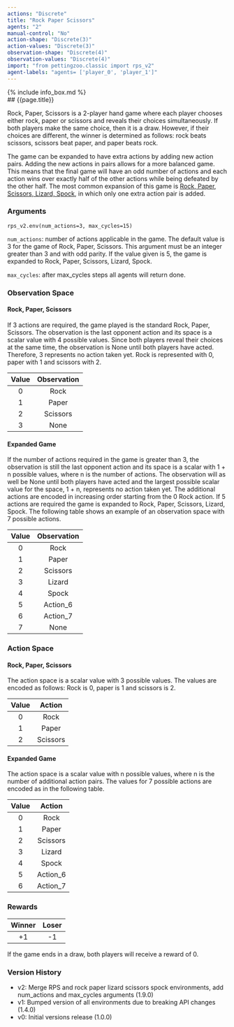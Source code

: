 ```yaml
---
actions: "Discrete"
title: "Rock Paper Scissors"
agents: "2"
manual-control: "No"
action-shape: "Discrete(3)"
action-values: "Discrete(3)"
observation-shape: "Discrete(4)"
observation-values: "Discrete(4)"
import: "from pettingzoo.classic import rps_v2"
agent-labels: "agents= ['player_0', 'player_1']"
---
```


<div class="docu-info" markdown="1">
{% include info_box.md %}
</div>

<div class="docu-content" markdown="1">
<div class="appear_big" markdown="1">
## {{page.title}}
</div>




Rock, Paper, Scissors is a 2-player hand game where each player chooses either rock, paper or scissors and reveals their choices simultaneously. If both players make the same choice, then it is a draw. However, if their choices are different, the winner is determined as follows: rock beats scissors, scissors beat paper, and paper beats rock.

The game can be expanded to have extra actions by adding new action pairs. Adding the new actions in pairs allows for a more balanced game. This means that the final game will have an odd number of actions and each action wins over exactly half of the other actions while being defeated by the other half. The most common expansion of this game is [Rock, Paper, Scissors, Lizard, Spock](http://www.samkass.com/theories/RPSSL.html), in which only one extra action pair is added.

### Arguments

```
rps_v2.env(num_actions=3, max_cycles=15)
```

`num_actions`:  number of actions applicable in the game. The default value is 3 for the game of Rock, Paper, Scissors. This argument must be an integer greater than 3 and with odd parity. If the value given is 5, the game is expanded to Rock, Paper, Scissors, Lizard, Spock.

`max_cycles`:  after max_cycles steps all agents will return done.

### Observation Space

#### Rock, Paper, Scissors

If 3 actions are required, the game played is the standard Rock, Paper, Scissors. The observation is the last opponent action and its space is a scalar value with 4 possible values. Since both players reveal their choices at the same time, the observation is None until both players have acted. Therefore, 3 represents no action taken yet. Rock is represented with 0, paper with 1 and scissors with 2.

| Value  |  Observation |
| :----: | :---------:  |
| 0      | Rock         |
| 1      | Paper        |
| 2      | Scissors     |
| 3      | None         |

#### Expanded Game

If the number of actions required in the game is greater than 3, the observation is still the last opponent action and its space is a scalar with 1 + n possible values, where n is the number of actions. The observation will as well be None until both players have acted and the largest possible scalar value for the space, 1 + n, represents no action taken yet. The additional actions are encoded in increasing order starting from the 0 Rock action. If 5 actions are required the game is expanded to Rock, Paper, Scissors, Lizard, Spock. The following table shows an example of an observation space with 7 possible actions.   

| Value  |  Observation |
| :----: | :---------:  |
| 0      | Rock         |
| 1      | Paper        |
| 2      | Scissors     |
| 3      | Lizard       |
| 4      | Spock        |
| 5      | Action_6     |
| 6      | Action_7     |
| 7      | None         |

### Action Space

#### Rock, Paper, Scissors

The action space is a scalar value with 3 possible values. The values are encoded as follows: Rock is 0, paper is 1 and scissors is 2.

| Value  |  Action |
| :----: | :---------:  |
| 0      | Rock         |
| 1      | Paper        |
| 2      | Scissors     |

#### Expanded Game

The action space is a scalar value with n possible values, where n is the number of additional action pairs. The values for 7 possible actions are encoded as in the following table.

| Value  |  Action |
| :----: | :---------:  |
| 0      | Rock         |
| 1      | Paper        |
| 2      | Scissors     |
| 3      | Lizard       |
| 4      | Spock        |
| 5      | Action_6     |
| 6      | Action_7     |

### Rewards

| Winner | Loser |
| :----: | :---: |
| +1     | -1    |

If the game ends in a draw, both players will receive a reward of 0.

### Version History

* v2: Merge RPS and rock paper lizard scissors spock environments, add num_actions and max_cycles arguments (1.9.0)
* v1: Bumped version of all environments due to breaking API changes (1.4.0)
* v0: Initial versions release (1.0.0)
</div>